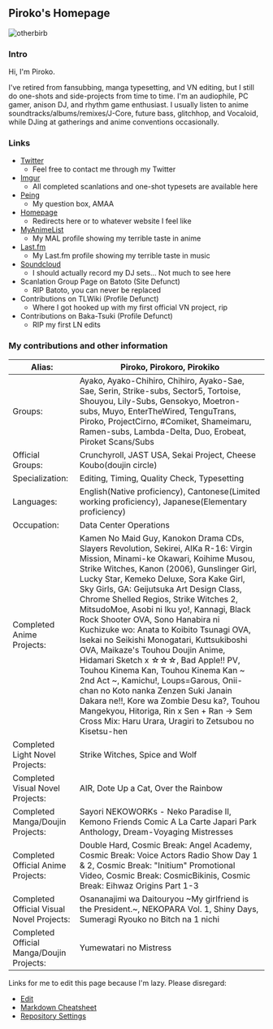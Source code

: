 ## **Piroko's Homepage**
![otherbirb](https://puu.sh/zNOgt.png)

### **Intro**
Hi, I'm Piroko.

I've retired from fansubbing, manga typesetting, and VN editing, but I still do one-shots and side-projects from time to time.
I'm an audiophile, PC gamer, anison DJ, and rhythm game enthusiast. I usually listen to anime soundtracks/albums/remixes/J-Core, future bass, glitchhop, and Vocaloid, while DJing at gatherings and anime conventions occasionally.

### **Links**
- [Twitter](https://twitter.com/piroko_project)
  - Feel free to contact me through my Twitter
- [Imgur](http://pirokoro.imgur.com/)
  - All completed scanlations and one-shot typesets are available here
- [Peing](https://peing.net/en/piroko_project)
  - My question box, AMAA
- [Homepage](http://pirokoproject.com/)
  - Redirects here or to whatever website I feel like
- [MyAnimeList](http://myanimelist.net/profile/Piroko)
  - My MAL profile showing my terrible taste in anime
- [Last.fm](https://www.last.fm/user/Pirokoro)
  - My Last.fm profile showing my terrible taste in music
- [Soundcloud](https://soundcloud.com/piroko)
  - I should actually record my DJ sets... Not much to see here
- Scanlation Group Page on Batoto (Site Defunct)
  - RIP Batoto, you can never be replaced
- Contributions on TLWiki (Profile Defunct)
  - Where I got hooked up with my first official VN project, rip
- Contributions on Baka-Tsuki (Profile Defunct)
  - RIP my first LN edits

### My contributions and other information

Alias: | Piroko, Pirokoro, Pirokiko
| - | - |
Groups: | Ayako, Ayako-Chihiro, Chihiro, Ayako-Sae, Sae, Serin, Strike-subs, Sector5, Tortoise, Shouyou, Lily-Subs, Gensokyo, Moetron-subs, Muyo, EnterTheWired, TenguTrans, Piroko, ProjectCirno, #Comiket, Shameimaru, Ramen-subs, Lambda-Delta, Duo, Erobeat, Piroket Scans/Subs
Official Groups: | Crunchyroll, JAST USA, Sekai Project, Cheese Koubo(doujin circle)
Specialization: | Editing, Timing, Quality Check, Typesetting
Languages: | English(Native proficiency), Cantonese(Limited working proficiency), Japanese(Elementary proficiency)
Occupation: | Data Center Operations
Completed Anime Projects: | Kamen No Maid Guy, Kanokon Drama CDs, Slayers Revolution, Sekirei, AIKa R-16: Virgin Mission, Minami-ke Okawari, Koihime Musou, Strike Witches, Kanon (2006), Gunslinger Girl, Lucky Star, Kemeko Deluxe, Sora Kake Girl, Sky Girls, GA: Geijutsuka Art Design Class, Chrome Shelled Regios, Strike Witches 2, MitsudoMoe, Asobi ni Iku yo!, Kannagi, Black Rock Shooter OVA, Sono Hanabira ni Kuchizuke wo: Anata to Koibito Tsunagi OVA, Isekai no Seikishi Monogatari, Kuttsukiboshi OVA, Maikaze's Touhou Doujin Anime, Hidamari Sketch x ☆☆☆, Bad Apple!! PV, Touhou Kinema Kan, Touhou Kinema Kan ~ 2nd Act ~, Kamichu!, Loups=Garous, Onii-chan no Koto nanka Zenzen Suki Janain Dakara ne!!, Kore wa Zombie Desu ka?, Touhou Mangekyou, Hitoriga, Rin x Sen + Ran -> Sem Cross Mix: Haru Urara, Uragiri to Zetsubou no Kisetsu-hen
Completed Light Novel Projects: | Strike Witches, Spice and Wolf
Completed Visual Novel Projects: | AIR, Dote Up a Cat, Over the Rainbow
Completed Manga/Doujin Projects: | Sayori NEKOWORKs - Neko Paradise II, Kemono Friends Comic A La Carte Japari Park Anthology, Dream-Voyaging Mistresses
Completed Official Anime Projects: | Double Hard, Cosmic Break: Angel Academy, Cosmic Break: Voice Actors Radio Show Day 1 & 2, Cosmic Break: "Initium" Promotional Video, Cosmic Break: CosmicBikinis, Cosmic Break: Eihwaz Origins Part 1-3
Completed Official Visual Novel Projects: | Osananajimi wa Daitouryou ~My girlfriend is the President.~, NEKOPARA Vol. 1, Shiny Days, Sumeragi Ryouko no Bitch na 1 nichi
Completed Official Manga/Doujin Projects: | Yumewatari no Mistress

Links for me to edit this page because I'm lazy. Please disregard:

- [Edit](https://github.com/Piroko/piroko.github.io/edit/master/README.md)
- [Markdown Cheatsheet](https://guides.github.com/features/mastering-markdown/)
- [Repository Settings](https://github.com/Piroko/piroko.github.io/settings)
